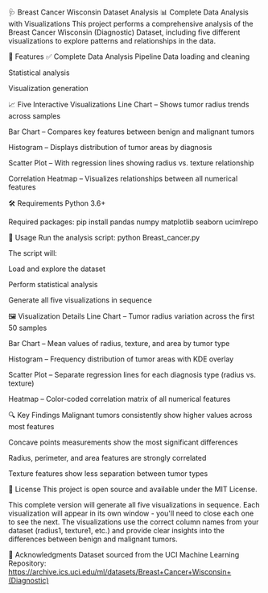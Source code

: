 🩺 Breast Cancer Wisconsin Dataset Analysis
📊 Complete Data Analysis with Visualizations
This project performs a comprehensive analysis of the Breast Cancer Wisconsin (Diagnostic) Dataset, including five different visualizations to explore patterns and relationships in the data.

🚀 Features
✅ Complete Data Analysis Pipeline
Data loading and cleaning

Statistical analysis

Visualization generation

📈 Five Interactive Visualizations
Line Chart – Shows tumor radius trends across samples

Bar Chart – Compares key features between benign and malignant tumors

Histogram – Displays distribution of tumor areas by diagnosis

Scatter Plot – With regression lines showing radius vs. texture relationship

Correlation Heatmap – Visualizes relationships between all numerical features

🛠️ Requirements
Python 3.6+

Required packages:
pip install pandas numpy matplotlib seaborn ucimlrepo

📂 Usage
Run the analysis script:
python Breast_cancer.py

The script will:

Load and explore the dataset

Perform statistical analysis

Generate all five visualizations in sequence

🖼️ Visualization Details
Line Chart – Tumor radius variation across the first 50 samples

Bar Chart – Mean values of radius, texture, and area by tumor type

Histogram – Frequency distribution of tumor areas with KDE overlay

Scatter Plot – Separate regression lines for each diagnosis type (radius vs. texture)

Heatmap – Color-coded correlation matrix of all numerical features

🔍 Key Findings
Malignant tumors consistently show higher values across most features

Concave points measurements show the most significant differences

Radius, perimeter, and area features are strongly correlated

Texture features show less separation between tumor types

📄 License
This project is open source and available under the MIT License.

This complete version will generate all five visualizations in sequence. Each visualization will appear in its own window - you'll need to close each one to see the next. The visualizations use the correct column names from your dataset (radius1, texture1, etc.) and provide clear insights into the differences between benign and malignant tumors.

🙏 Acknowledgments
Dataset sourced from the UCI Machine Learning Repository:
https://archive.ics.uci.edu/ml/datasets/Breast+Cancer+Wisconsin+(Diagnostic)
